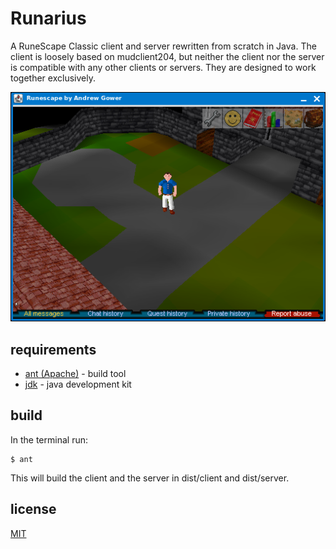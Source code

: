 # Runarius

A RuneScape Classic client and server rewritten from scratch in Java. The client is loosely based on mudclient204, but neither the client nor the server is compatible with any other clients or servers. They are designed to work together exclusively.

![](./doc/screenshot.png?raw=true)

## requirements

- [ant (Apache)](https://ant.apache.org/bindownload.cgi) - build tool
- [jdk](https://www.oracle.com/de/java/technologies/downloads/#jdk22-windows) - java development kit

## build
In the terminal run:

    $ ant

This will build the client and the server in dist/client and dist/server.

## license

[MIT](LICENSE.md)